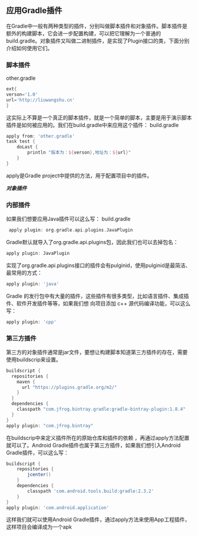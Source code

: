## 应用Gradle插件
在Gradle中一般有两种类型的插件，分别叫做脚本插件和对象插件。脚本插件是额外的构建脚本，它会进一步配置构建，可以把它理解为一个普通的build.gradle。对象插件又叫做二进制插件，是实现了Plugin接口的类，下面分别介绍如何使用它们。


### 脚本插件
other.gradle
```groovy
ext{
verson='1.0'
url='http://liuwangshu.cn'
}
```
这实际上不算是一个真正的脚本插件，就是一个简单的脚本，主要是用于演示脚本插件是如何被应用的。我们在build.gradle中来应用这个插件：
build.gradle
```groovy
apply from: 'other.gradle'
task test {
    doLast {
        println "版本为：${verson},地址为：${url}"
    }
}
```

apply是Gradle project中提供的方法，用于配置项目中的插件。


***对象插件***

### 内部插件
如果我们想要应用Java插件可以这么写：
build.gradle
```groovy
 apply plugin: org.gradle.api.plugins.JavaPlugin  
 ```
Gradle默认就导入了org.gradle.api.plugins包，因此我们也可以去掉包名：
```groovy
apply plugin: JavaPlugin  
```
实现了org.gradle.api.plugins接口的插件会有pulginid，使用pulginid是最简洁、最常用的方式：
```groovy
apply plugin: 'java'  
```
Gradle 的发行包中有大量的插件，这些插件有很多类型，比如语言插件、集成插件、软件开发插件等等，如果我们想
向项目添加 c++ 源代码编译功能，可以这么写：
```groovy
apply plugin: 'cpp'  
```

### 第三方插件

第三方的对象插件通常是jar文件，要想让构建脚本知道第三方插件的存在，需要使用buildscrip来设置。
```groovy
buildscript {
  repositories {
    maven {
      url "https://plugins.gradle.org/m2/"
    }
  }
  dependencies {
    classpath "com.jfrog.bintray.gradle:gradle-bintray-plugin:1.8.4"
  }
}
apply plugin: "com.jfrog.bintray"
```
在buildscrip中来定义插件所在的原始仓库和插件的依赖 ，再通过apply方法配置就可以了。Android Gradle插件也属于第三方插件，如果我们想引入Android Gradle插件，可以这么写：
```groovy
buildscript {
    repositories {
        jcenter()
    }
    dependencies {
        classpath 'com.android.tools.build:gradle:2.3.2'
    }
}
apply plugin: 'com.android.application'
```
这样我们就可以使用Android Gradle插件，通过apply方法来使用App工程插件，这样项目会编译成为一个apk